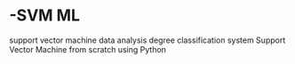 # -SVM ML
support vector machine data analysis degree classification system
Support Vector Machine from scratch using Python


